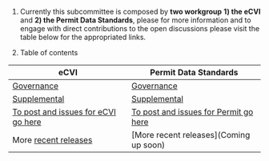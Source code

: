 1. Currently this subcommittee is composed by **two workgroup** __1) the eCVI__ and __2) the Permit Data Standards__, please for more information and to engage with direct contributions to the open discussions please visit the table below for the appropriated links.

3. Table of contents 

| eCVI                                                                                          	| Permit Data Standards                                                                                         	|
|-----------------------------------------------------------------------------------------------	|-------------------------------------------------------------------------------------------------	|
| [Governance](https://github.com/AAVLD-USAHA-ITStandards/eCVI/tree/master/Governance)          	| [Governance](https://github.com/AAVLD-USAHA-ITStandards/Permit/tree/main/Governance)            	|
| [Supplemental](https://github.com/AAVLD-USAHA-ITStandards/eCVI/tree/master/Supplemental)      	| [Supplemental](https://github.com/AAVLD-USAHA-ITStandards/Permit/tree/main/Supplemental)        	|
| [To post and issues for eCVI go here](https://github.com/AAVLD-USAHA-ITStandards/eCVI/issues) 	| [To post and issues for Permit go here](https://github.com/AAVLD-USAHA-ITStandards/Permit/issues) 	|
| More [recent releases](https://github.com/AAVLD-USAHA-ITStandards/eCVI/releases/tag/v2.3)     	| [More recent releases](Coming up soon)                                                          	|

